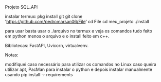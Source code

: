 Projeto SQL_API

instalar termux:
pkg install git 
git clone
'https://github.com/pedromarsan06/File'
cd File
cd meu_projeto
./install

para usar basta usar o ./arquivo no termux e veja os comandos tudo feito em python menos o arquivo e o install feito em c++.

Bibliotecas:
FastAPI, Uvicorn, virtualvenv.

Notas:

modifiquei caso necessário para utilizar os comandos no Linux caso queira utilizar apt, PacMan para instalar o python e depois instalar manualmente usando pip install -r requirements